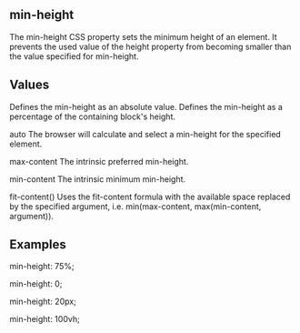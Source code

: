 ## min-height
The min-height CSS property sets the minimum height of an element. It prevents the used value of the height property from becoming smaller than the value specified for min-height.

## Values

<length>
Defines the min-height as an absolute value.

<percentage>
Defines the min-height as a percentage of the containing block's height.

auto
The browser will calculate and select a min-height for the specified element.

max-content
The intrinsic preferred min-height.

min-content
The intrinsic minimum min-height.

fit-content(<length-percentage>)
Uses the fit-content formula with the available space replaced by the specified argument, i.e. min(max-content, max(min-content, argument)).

## Examples

min-height: 75%;

min-height: 0;

min-height: 20px;

min-height: 100vh;
